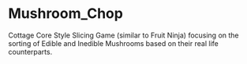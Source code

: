 # Mushroom_Chop
Cottage Core Style Slicing Game (similar to Fruit Ninja) focusing on the sorting of Edible and Inedible Mushrooms based on their real life counterparts.
